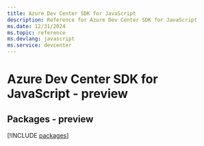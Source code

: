 ```yaml
---
title: Azure Dev Center SDK for JavaScript
description: Reference for Azure Dev Center SDK for JavaScript
ms.date: 12/31/2024
ms.topic: reference
ms.devlang: javascript
ms.service: devcenter
---
```

# Azure Dev Center SDK for JavaScript - preview
## Packages - preview
[!INCLUDE [packages](dev-center-index.md)]